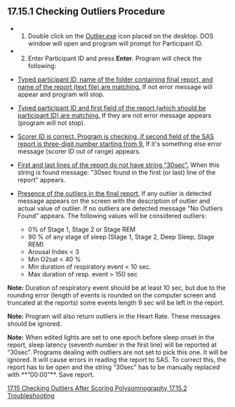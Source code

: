 ## 17.15.1 Checking Outliers Procedure

* 1. Double click on the <u>Outlier.exe</u> icon placed on the desktop.  DOS window will open and program will prompt for Participant ID.
* 2. Enter Participant ID and press **Enter**. Program will check the following:

 * <u>Typed participant ID, name of the folder containing final report, and name of the report (text file) are matching.</u>  If not error message will appear and program will stop.
 * <u>Typed participant ID and first field of the report (which should be participant ID) are matching.</u>  If they are not error message appears (program will not stop).
 * <u>Scorer ID is correct.  Program is checking, if second field of the SAS report is three-digit number starting from 9.</u>  If it's something else error message (scorer ID out of range) appears.
 * <u>First and last lines of the report do not have string "30sec".</u>  When this string is found message: "30sec found in the first (or last) line of the report" appears.
 * <u>Presence of the outliers in the final report.</u> If any outlier is detected message appears on the screen with the description of outlier and actual value of outlier. If no outliers are detected message "No Outliers Found” appears. The following values will be considered outliers:

     * 0% of Stage 1, Stage 2 or Stage REM
     * 90 % of any stage of sleep (Stage 1, Stage 2, Deep Sleep, Stage REM)
     * Arousal Index < 3
     * Min O2sat < 40 %
     * Min duration of respiratory event < 10 sec.
     * Max duration of resp. event  > 150 sec

<div class="bs-callout bs-callout-info">
  <p>
    <strong>Note:</strong>
    Duration of respiratory event should be at least 10 sec, but due to the rounding error (length of events is rounded on the computer screen and truncated at the reports) some events length 9 sec will be left in the report.
  </p>
</div>



<div class="bs-callout bs-callout-info">
  <p>
    <strong>Note:</strong>
    Program will also return outliers in the Heart Rate.  These messages should be ignored.
  </p>
</div>

<div class="bs-callout bs-callout-info">
  <p>
    <strong>Note:</strong>
    When edited lights are set to one epoch before sleep onset in the report, sleep latency (seventh number in the first line) will be reported at “30sec”.  Programs dealing with outliers are not set to pick this one. It will be ignored.  It will cause errors in reading the report to SAS.   To correct this, the report has to be open and the string “30sec” has to be manually replaced with **“00:00”**. Save report.
  </p>
</div>


<div class="center">
<div class="btn-group">
  <a href=":pages_path:/manuals/polysomnography/17-15-00-checking-outliers.md" class="btn btn-default">
    <span class="glyphicon glyphicon-chevron-left"></span>
    17.15 Checking Outliers After Scoring
  </a>

  <a href=":pages_path:/manuals/polysomnography" class="btn btn-default">
    <span class="glyphicon glyphicon-chevron-up"></span>
    Polysomnography
  </a>

  <a href=":pages_path:/manuals/polysomnography/17-15-02-troubleshooting.md" class="btn btn-success">
    17.15.2 Troubleshooting
    <span class="glyphicon glyphicon-chevron-right"></span>
  </a>
</div>
</div>
